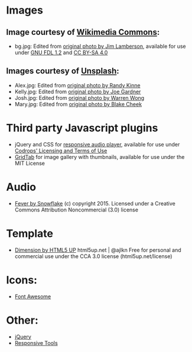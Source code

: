 # Images
## Image courtesy of [Wikimedia Commons](commons.wikimedia.org):
- bg.jpg: Edited from [original photo by Jim Lamberson](commons.wikimedia.org/wiki/File:NWFusion7.jpg), available for use under [GNU FDL 1.2](gnu.org/licenses/old-licenses/fdl-1.2.html) and [CC BY-SA 4.0](creativecommons.org/licenses/by-sa/4.0/deed.en)

## Images courtesy of [Unsplash](unsplash.com):
- Alex.jpg: Edited from [original photo by Randy Kinne](unsplash.com/photos/pUy6ccJPysc)
- Kelly.jpg: Edited from [original photo by Joe Gardner](unsplash.com/photos/pAs4IM6OGWI)
- Josh.jpg: Edited from [original photo by Warren Wong](unsplash.com/photos/VVEwJJRRHgk)
- Mary.jpg: Edited from [original photo by Blake Cheek](unsplash.com/photos/6v11noBZVuo)

# Third party Javascript plugins
- jQuery and CSS for [responsive audio player](tympanus.net/codrops/2012/12/04/responsive-touch-friendly-audio-player/), available for use under [Codrops' Licensing and Terms of Use](tympanus.net/codrops/licensing/)
- [GridTab](gopalraju.github.io/gridtab/) for image gallery with thumbnails, available for use under the MIT License

# Audio
- [Fever by Snowflake](dig.ccmixter.org/files/snowflake/52149) (c) copyright 2015. Licensed under a Creative Commons Attribution Noncommercial (3.0) license

# Template
- [Dimension by HTML5 UP](html5up.net/dimension)
html5up.net | @ajlkn
Free for personal and commercial use under the CCA 3.0 license (html5up.net/license)

# Icons:
- [Font Awesome](fontawesome.io)

# Other:
- [jQuery](jquery.com)
- [Responsive Tools](github.com/ajlkn/responsive-tools)
